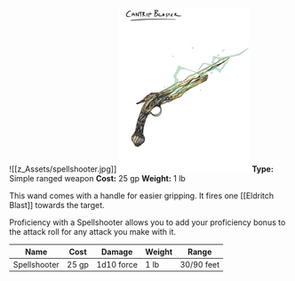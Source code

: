 ![[z_Assets/spellshooter.jpg]]
![](../../z_Assets/spellshooter.jpg)
**Type:** Simple ranged weapon
**Cost:** 25 gp
**Weight:** 1 lb

This wand comes with a handle for easier gripping. It fires one [[Eldritch Blast]] towards the target.

Proficiency with a Spellshooter allows you to add your proficiency bonus to the attack roll for any attack you make with it.

| Name         | Cost  | Damage     | Weight | Range      |
| ------------ | ----- | ---------- | ------ | ---------- |
| Spellshooter | 25 gp | 1d10 force | 1 lb   | 30/90 feet |

